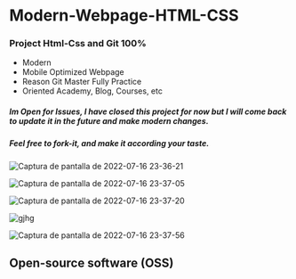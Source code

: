 # Modern-Webpage-HTML-CSS

### Project Html-Css and Git 100%

* Modern
* Mobile Optimized Webpage
* Reason Git Master Fully Practice
* Oriented Academy, Blog, Courses, etc

##### Im Open for Issues, I have closed this project for now but I will come back to update it in the future and make modern changes.

##### Feel free to fork-it, and make it according your taste.




![Captura de pantalla de 2022-07-16 23-36-21](https://user-images.githubusercontent.com/97669969/179373042-5d87e684-6cc0-4368-91b9-7ad0bd47dd55.png)

![Captura de pantalla de 2022-07-16 23-37-05](https://user-images.githubusercontent.com/97669969/179373045-fa7093a2-48ee-4261-a987-0267223ffeed.png)

![Captura de pantalla de 2022-07-16 23-37-20](https://user-images.githubusercontent.com/97669969/179373048-260377b7-c040-4cfc-a82d-3f0b45382316.png)


![gjhg](https://user-images.githubusercontent.com/97669969/179373845-20fefc44-3b2b-4478-9198-80b2514c770d.png)


![Captura de pantalla de 2022-07-16 23-37-56](https://user-images.githubusercontent.com/97669969/179373055-6c67ff99-9c2c-4eb4-98cb-b304e99cae1d.png)












## Open-source software (OSS)

